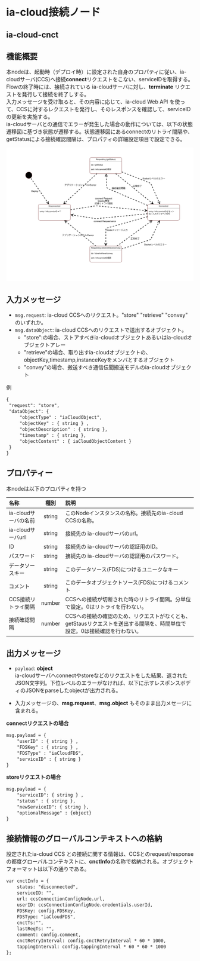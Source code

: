 # ia-cloud接続ノード

## ia-cloud-cnct

## 機能概要

本nodeは、起動時（デプロイ時）に設定された自身のプロパティに従い、ia-cloudサーバ(CCS)へ接続**connect**リクエストをこない、serviceIDを取得する。  
Flowの終了時には、接続されている ia-cloudサーバに対し、**terminate** リクエストを発行して接続を終了しする。  
入力メッセージを受け取ると、その内容に応じて、ia-cloud Web API を使って、CCSに対するレクエストを発行し、そのレスポンスを確認して、serviceIDの更新を実施する。  
ia-cloudサーバとの通信でエラーが発生した場合の動作については、以下の状態遷移図に基づき状態が遷移する。状態遷移図にあるconnectのリトライ間隔や、getStatusによる接続確認間隔は、プロパティの詳細設定項目で設定できる。


![構成図](state-machine-diagram.png)

## 入力メッセージ

- ``msg.request``: ia-cloud CCSへのリクエスト。"store" "retrieve" "convey" のいずれか。
- ``msg.dataObject``: ia-cloud CCSへのリクエストで送出するオブジェクト。
  - "store":の場合、ストアすべきia-cloudオブジェクトあるいはia-cloudオブジェクトアレー
  - "retrieve"の場合、取り出すia-cloudオブジェクトの、objectKey,timestamp,instanceKeyをメンバとするオブジェクト
  - "convey"の場合、搬送すべき通信伝聞搬送モデルのia-cloudオブジェクト

例
 ```
{
  "request": "store",
  "dataObject": {
      "objectType" : "iaCloudObject",
      "objectKey" : { string } ,
      "objectDescription" : { string },
      "timestamp" : { string },
      "objectContent" : { iaCloudObjectContent }
  }
}
 ```

## プロパティー

本nodeは以下のプロパティを持つ

| 名称 | 種別 | 説明 |
|:----------|:-----:|:--------------------|
|ia-cloudサーバの名前|string|このNodeインスタンスの名称。接続先のia-cloud CCSの名称。|
|ia-cloudサーバurl|string|接続先の ia-cloudサーバのurl。|
|ID|string|接続先の ia-cloudサーバの認証用のID。|
|パスワード|string|接続先の ia-cloudサーバの認証用のパスワード。|
|データソースキー|string|このデータソース(FDS)につけるユニークなキー|
|コメント|string|このデータオブジェクトソース(FDS)につけるコメント|
|CCS接続リトライ間隔|number|CCSへの接続が切断された時のリトライ間隔。分単位で設定。0はリトライを行わない。|
|接続確認間隔|number|CCSへの接続の確認のため、リクエストがなくとも、getStausリクエストを送出する間隔を、時間単位で設定。0は接続確認を行わない。|

## 出力メッセージ

* ``payload``:  **object**  
ia-cloudサーバへconnectやstoreなどのリクエストをした結果、返されたJSON文字列。下位レベルのエラーがなければ、以下に示すレスポンスボディのJSONをparseしたobjectが出力される。  

* 入力メッセージの、**msg.request**、**msg.object** もそのまま出力メセージに含まれる。

**connectリクエストの場合**
```
msg.payload = {
    "userID" : { string } ,
    "FDSKey" : { string } ,
    "FDSType" : "iaCloudFDS",
    "serviceID" : { string }
}
```

**storeリクエストの場合**
```
msg.payload = {
    "serviceID": { string } ,
    "status" : { string },
    "newServiceID": { string },
    "optionalMessage" : {object}
}

```
## 接続情報のグローバルコンテキストへの格納

設定されたia-cloud CCS との接続に関する情報は、CCSとのrequest/responseの都度グローバルコンテキストに、**cnctInfo**の名称で格納される。オブジェクトフォーマットは以下の通りである。

```
var cnctInfo = {
    status: "disconnected",
    serviceID: "",
    url: ccsConnectionConfigNode.url,
    userID: ccsConnectionConfigNode.credentials.userId,
    FDSKey: config.FDSKey,
    FDSType: "iaCloudFDS",
    cnctTs:"",
    lastReqTs: "",
    comment: config.comment,
    cnctRetryInterval: config.cnctRetryInterval * 60 * 1000,
    tappingInterval: config.tappingInterval * 60 * 60 * 1000
};
```